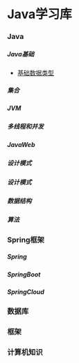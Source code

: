 # Java学习库



### Java

##### Java基础

- [基础数据类型](doc/Java/Java基础/基础数据类型.md)

##### 集合

##### JVM

##### 多线程和并发

##### JavaWeb

##### 设计模式

##### 设计模式

##### 数据结构

##### 算法



### Spring框架

##### Spring

##### SpringBoot

##### SpringCloud

### 数据库

### 框架

### 计算机知识